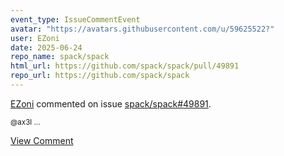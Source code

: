 ```yaml
---
event_type: IssueCommentEvent
avatar: "https://avatars.githubusercontent.com/u/59625522?"
user: EZoni
date: 2025-06-24
repo_name: spack/spack
html_url: https://github.com/spack/spack/pull/49891
repo_url: https://github.com/spack/spack
---
```


<a href='https://github.com/EZoni' target='_blank'>EZoni</a> commented on issue <a href='https://github.com/spack/spack/pull/49891' target='_blank'>spack/spack#49891</a>.

<small>@ax3l ...</small>

<a href='https://github.com/spack/spack/pull/49891' target='_blank'>View Comment</a>
